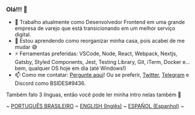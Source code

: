 ### Olá!!! 👋

- 🔭 Trabalho atualmente como Desenvolvedor Frontend em uma grande empresa de varejo que está transicionando em um melhor serviço digital.
- 🌱 Estou aprendendo como reorganizar minha casa, pois acabei de me mudar 😅
- ⚡ Ferramentas preferidas: VSCode, Node, React, Webpack, Nextjs, Gatsby, Styled Components, Jest, Testing Library, Git, iTerm, Docker e... bem, qualquer OS hoje em dia (até Windows!)
- 📫 Como me contatar: [Pergunte aqui](https://github.com/bsides/bsides/issues)! Ou se preferir, [Twitter](https://twitter.com/bsides), [Telegram](https://t.me/bsides) e Discord como BSIDES#9436.

Também falo 3 línguas, então você pode ler minha intro nelas também 🤩

~ [PORTUGUÊS BRASILEIRO](README_PT.md) ~ [ENGLISH (Inglês)](README_EN.md) ~ [ESPAÑOL (Espanhol)](README_ES.md) ~
